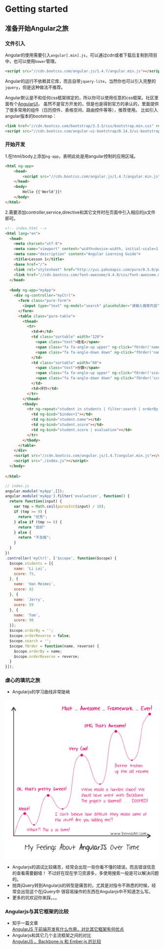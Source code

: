 # Getting started
## 准备开始Angular之旅
### 文件引入
Angular的使用需要引入`angular[.min].js`，可以通过cdn或者下载后复制到项目中，也可以使用`bower`管理。

```html
<script src="//cdn.bootcss.com/angular.js/1.4.7/angular.min.js"></script>
```

Angular的运行不依赖其它库，而且自带`jquery-lite`，当然你也可以引入完整的`jquery`，但是这种做法不推荐。

Angular默认是不和任何css框架绑定的，所以你可以使用任意的css框架。社区里面有个[AngularUI](https://angular-ui.github.io/)，
虽然不是官方开发的，但是也是得到官方的承认的，里面提供了很多常用的组件（日历控件、表格空间、路由控件等等），推荐使用。
比如引入angular版本的bootstrap：
```html
<link href="//cdn.bootcss.com/bootstrap/3.3.5/css/bootstrap.min.css" rel="stylesheet">
<script src="//cdn.bootcss.com/angular-ui-bootstrap/0.14.3/ui-bootstrap.min.js"></script>
```

### 开始开发
1.在html/body上添加`ng-app`，表明此处是用angular控制的应用区域。

```html
<html ng-app>
    <head>
        <script src="//cdn.bootcss.com/angular.js/1.4.7/angular.min.js"></script>
    </head>
    <body>
        Hello {{'World'}}!
    </body>
</html>
```

2.需要添加controller,service,directive和其它文件时在页面中引入相应的js文件即可。

```html
<!-- index.html -->
<html lang="en">
  <head>
    <meta charset="utf-8">
    <meta name="viewport" content="width=device-width, initial-scale=1.0">
    <meta name="description" content="Angular Learning Guide">
    <title>Lesson 1</title>
    <base href="/">
    <link rel="stylesheet" href="http://yui.yahooapis.com/pure/0.5.0/pure-min.css">
    <link href="//cdn.bootcss.com/font-awesome/4.4.0/css/font-awesome.min.css" rel="stylesheet">
  </head>

  <body ng-app="myApp">
    <div ng-controller="myCtrl">
      <form class="pure-form">
        <input type="text" ng-model="search" placeholder="请输入搜索内容">
      </form>
      <table class="pure-table">
        <thead>
          <tr>
            <td>#</td>
            <td class="sortable" width="120">
              <span class="text">姓名</span>
              <span class="fa fa-angle-up upper" ng-click="fOrder('name',false)"></span>
              <span class="fa fa-angle-down down" ng-click="fOrder('name',true)"></span>
            </td>
            <td class="sortable" width="60">
              <span class="text">分数</span>
              <span class="fa fa-angle-up upper" ng-click="fOrder('score',false)"></span>
              <span class="fa fa-angle-down down" ng-click="fOrder('score',true)"></span>
            </td>
            <td>评价</td>
          </tr>
        </thead>
        <tbody>
          <tr ng-repeat="student in students | filter:search | orderBy:orderBy:orderReverse">
            <td ng-bind="$index+1"></td>
            <td ng-bind="student.name"></td>
            <td ng-bind="student.score"></td>
            <td ng-bind="student.score | evaluation"></td>
          </tr>
        </tbody>
      </table>
    </div>
    <script src="//cdn.bootcss.com/angular.js/1.4.7/angular.min.js"></script>
    <script src="./index.js"></script>
  </body>

</html>
```

```js
// index.js
angular.module('myApp',[]);
angular.module('myApp').filter('evaluation', function() {
  return function(input) {
    var tmp = Math.ceil(parseInt(input) / 10);
    if (tmp >= 9) {
      return "优秀";
    } else if (tmp >= 6) {
      return "良好"
    } else {
      return "不及格";
    }
  }
})
.controller('myCtrl', ['$scope', function($scope) {
  $scope.students = [{
    name: 'Li Lei',
    score: 75,
  }, {
    name: 'Han Meimei',
    score: 82
  }, {
    name: 'Jerry',
    score: 59
  }, {
    name: 'Tom',
    score: 90
  }];
  $scope.orderBy = '';
  $scope.orderReverse = false;
  $scope.search = '';
  $scope.fOrder = function(name, reverse) {
    $scope.orderBy = name;
    $scope.orderReverse = reverse;
  }
}]);
```

### 虐心的填坑之旅
- Angularjs的学习曲线非常陡峭

![学习曲线](/image/learning-curve.png)

- Angularjs的调试比较痛苦，经常会出现一些你看不懂的错误。而且错误信息的查看需要翻墙！
不过好在现在学习资源多，多使用搜索一般是可以解决问题的。
- 抛弃jQuery转到Angularjs的转型是痛苦的，尤其是对指令不熟悉的时候，经常会出现这个在jQuery中
很容易操作的东西在Angularjs中不知道怎么写。
- 更多的坑欢迎你来踩。。。

### Angularjs与其它框架的比较
- 知乎一篇文章  
[AngularJS 于前端开发有什么作用，对比其它框架有何优点](http://www.zhihu.com/question/22079371)
- Angularjs和其它几个主流框架之间的对比  
[AngularJS 、Backbone.js 和 Ember.js 的比较](http://www.oschina.net/translate/javascript-framework-comparison)
